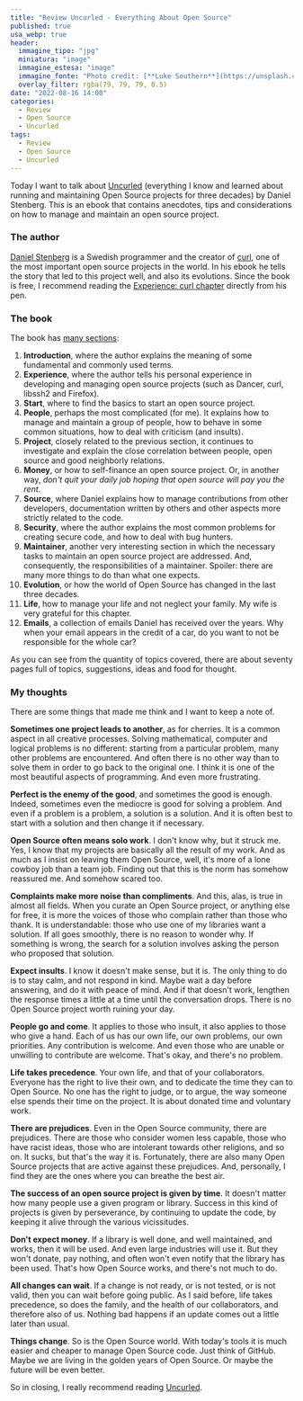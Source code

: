 ```yaml
---
title: "Review Uncurled - Everything About Open Source"
published: true
usa_webp: true
header:
  immagine_tipo: "jpg"
  miniatura: "image"
  immagine_estesa: "image"
  immagine_fonte: "Photo credit: [**Luke Southern**](https://unsplash.com/@lukesouthern)"
  overlay_filter: rgba(79, 79, 79, 0.5)
date: "2022-08-16 14:00"
categories:
  - Review
  - Open Source
  - Uncurled
tags:
  - Review
  - Open Source
  - Uncurled
---
```


Today I want to talk about [Uncurled](https://un.curl.dev/) (everything I know and learned about running and maintaining Open Source projects for three decades) by Daniel Stenberg. This is an ebook that contains anecdotes, tips and considerations on how to manage and maintain an open source project.

### The author

[Daniel Stenberg](https://en.wikipedia.org/wiki/Daniel_Stenberg) is a Swedish programmer and the creator of [curl](https://curl.se/), one of the most important open source projects in the world. In his ebook he tells the story that led to this project well, and also its evolutions. Since the book is free, I recommend reading the [Experience: curl chapter](https://un.curl.dev/mine/curl) directly from his pen.

### The book

The book has [many sections](https://un.curl.dev/intro/the-book):

1. **Introduction**, where the author explains the meaning of some fundamental and commonly used terms.
2. **Experience**, where the author tells his personal experience in developing and managing open source projects (such as Dancer, curl, libssh2 and Firefox).
3. **Start**, where to find the basics to start an open source project.
4. **People**, perhaps the most complicated (for me). It explains how to manage and maintain a group of people, how to behave in some common situations, how to deal with criticism (and insults).
5. **Project**, closely related to the previous section, it continues to investigate and explain the close correlation between people, open source and good neighborly relations.
6. **Money**, or how to self-finance an open source project. Or, in another way, _don't quit your daily job hoping that open source will pay you the rent_.
7. **Source**, where Daniel explains how to manage contributions from other developers, documentation written by others and other aspects more strictly related to the code.
8. **Security**, where the author explains the most common problems for creating secure code, and how to deal with bug hunters.
9. **Maintainer**, another very interesting section in which the necessary tasks to maintain an open source project are addressed. And, consequently, the responsibilities of a maintainer. Spoiler: there are many more things to do than what one expects.
10. **Evolution**, or how the world of Open Source has changed in the last three decades.
11. **Life**, how to manage your life and not neglect your family. My wife is very grateful for this chapter.
12. **Emails**, a collection of emails Daniel has received over the years. Why when your email appears in the credit of a car, do you want to not be responsible for the whole car?

As you can see from the quantity of topics covered, there are about seventy pages full of topics, suggestions, ideas and food for thought.

### My thoughts

There are some things that made me think and I want to keep a note of.

**Sometimes one project leads to another**, as for cherries. It is a common aspect in all creative processes. Solving mathematical, computer and logical problems is no different: starting from a particular problem, many other problems are encountered. And often there is no other way than to solve them in order to go back to the original one. I think it is one of the most beautiful aspects of programming. And even more frustrating.

**Perfect is the enemy of the good**, and sometimes the good is enough. Indeed, sometimes even the mediocre is good for solving a problem. And even if a problem is a problem, a solution is a solution. And it is often best to start with a solution and then change it if necessary.

**Open Source often means solo work**. I don't know why, but it struck me. Yes, I know that my projects are basically all the result of my work. And as much as I insist on leaving them Open Source, well, it's more of a lone cowboy job than a team job. Finding out that this is the norm has somehow reassured me. And somehow scared too.

**Complaints make more noise than compliments**. And this, alas, is true in almost all fields. When you curate an Open Source project, or anything else for free, it is more the voices of those who complain rather than those who thank. It is understandable: those who use one of my libraries want a solution. If all goes smoothly, there is no reason to wonder why. If something is wrong, the search for a solution involves asking the person who proposed that solution.

**Expect insults**. I know it doesn't make sense, but it is. The only thing to do is to stay calm, and not respond in kind. Maybe wait a day before answering, and do it with peace of mind. And if that doesn't work, lengthen the response times a little at a time until the conversation drops. There is no Open Source project worth ruining your day.

**People go and come**. It applies to those who insult, it also applies to those who give a hand. Each of us has our own life, our own problems, our own priorities. Any contribution is welcome. And even those who are unable or unwilling to contribute are welcome. That's okay, and there's no problem.

**Life takes precedence**. Your own life, and that of your collaborators. Everyone has the right to live their own, and to dedicate the time they can to Open Source. No one has the right to judge, or to argue, the way someone else spends their time on the project. It is about donated time and voluntary work.

**There are prejudices**. Even in the Open Source community, there are prejudices. There are those who consider women less capable, those who have racist ideas, those who are intolerant towards other religions, and so on. It sucks, but that's the way it is. Fortunately, there are also many Open Source projects that are active against these prejudices. And, personally, I find they are the ones where you can breathe the best air.

**The success of an open source project is given by time**. It doesn't matter how many people use a given program or library. Success in this kind of projects is given by perseverance, by continuing to update the code, by keeping it alive through the various vicissitudes.

**Don't expect money**. If a library is well done, and well maintained, and works, then it will be used. And even large industries will use it. But they won't donate, pay nothing, and often won't even notify that the library has been used. That's how Open Source works, and there's not much to do.

**All changes can wait**. If a change is not ready, or is not tested, or is not valid, then you can wait before going public. As I said before, life takes precedence, so does the family, and the health of our collaborators, and therefore also of us. Nothing bad happens if an update comes out a little later than usual.

**Things change**. So is the Open Source world. With today's tools it is much easier and cheaper to manage Open Source code. Just think of GitHub. Maybe we are living in the golden years of Open Source. Or maybe the future will be even better.

So in closing, I really recommend reading [Uncurled](https://un.curl.dev/).
